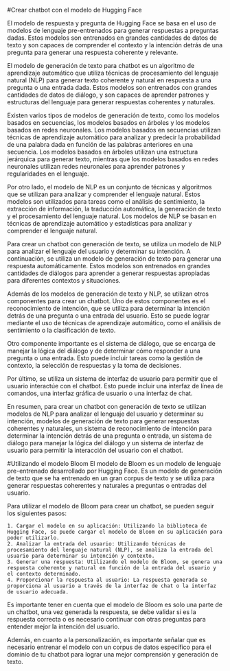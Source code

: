 #Crear chatbot con el modelo de Hugging Face

El modelo de respuesta y pregunta de Hugging Face se basa en el uso de modelos de lenguaje pre-entrenados para generar respuestas a preguntas dadas. Estos modelos son entrenados en grandes cantidades de datos de texto y son capaces de comprender el contexto y la intención detrás de una pregunta para generar una respuesta coherente y relevante.

El modelo de generación de texto para chatbot es un algoritmo de aprendizaje automático que utiliza técnicas de procesamiento del lenguaje natural (NLP) para generar texto coherente y natural en respuesta a una pregunta o una entrada dada. Estos modelos son entrenados con grandes cantidades de datos de diálogo, y son capaces de aprender patrones y estructuras del lenguaje para generar respuestas coherentes y naturales.

Existen varios tipos de modelos de generación de texto, como los modelos basados en secuencias, los modelos basados en árboles y los modelos basados en redes neuronales. Los modelos basados en secuencias utilizan técnicas de aprendizaje automático para analizar y predecir la probabilidad de una palabra dada en función de las palabras anteriores en una secuencia. Los modelos basados en árboles utilizan una estructura jerárquica para generar texto, mientras que los modelos basados en redes neuronales utilizan redes neuronales para aprender patrones y regularidades en el lenguaje.

Por otro lado, el modelo de NLP es un conjunto de técnicas y algoritmos que se utilizan para analizar y comprender el lenguaje natural. Estos modelos son utilizados para tareas como el análisis de sentimiento, la extracción de información, la traducción automática, la generación de texto y el procesamiento del lenguaje natural. Los modelos de NLP se basan en técnicas de aprendizaje automático y estadísticas para analizar y comprender el lenguaje natural.

Para crear un chatbot con generación de texto, se utiliza un modelo de NLP para analizar el lenguaje del usuario y determinar su intención. A continuación, se utiliza un modelo de generación de texto para generar una respuesta automáticamente. Estos modelos son entrenados en grandes cantidades de diálogos para aprender a generar respuestas apropiadas para diferentes contextos y situaciones.

Además de los modelos de generación de texto y NLP, se utilizan otros componentes para crear un chatbot. Uno de estos componentes es el reconocimiento de intención, que se utiliza para determinar la intención detrás de una pregunta o una entrada del usuario. Esto se puede lograr mediante el uso de técnicas de aprendizaje automático, como el análisis de sentimiento o la clasificación de texto.

Otro componente importante es el sistema de diálogo, que se encarga de manejar la lógica del diálogo y de determinar cómo responder a una pregunta o una entrada. Esto puede incluir tareas como la gestión de contexto, la selección de respuestas y la toma de decisiones.

Por último, se utiliza un sistema de interfaz de usuario para permitir que el usuario interactúe con el chatbot. Esto puede incluir una interfaz de línea de comandos, una interfaz gráfica de usuario o una interfaz de chat.

En resumen, para crear un chatbot con generación de texto se utilizan modelos de NLP para analizar el lenguaje del usuario y determinar su intención, modelos de generación de texto para generar respuestas coherentes y naturales, un sistema de reconocimiento de intención para determinar la intención detrás de una pregunta o entrada, un sistema de diálogo para manejar la lógica del diálogo y un sistema de interfaz de usuario para permitir la interacción del usuario con el chatbot.



#Utilizando el modelo Bloom
El modelo de Bloom es un modelo de lenguaje pre-entrenado desarrollado por Hugging Face. Es un modelo de generación de texto que se ha entrenado en un gran corpus de texto y se utiliza para generar respuestas coherentes y naturales a preguntas o entradas del usuario.

Para utilizar el modelo de Bloom para crear un chatbot, se pueden seguir los siguientes pasos:

    1. Cargar el modelo en su aplicación: Utilizando la biblioteca de Hugging Face, se puede cargar el modelo de Bloom en su aplicación para poder utilizarlo.
    2. Analizar la entrada del usuario: Utilizando técnicas de procesamiento del lenguaje natural (NLP), se analiza la entrada del usuario para determinar su intención y contexto.
    3. Generar una respuesta: Utilizando el modelo de Bloom, se genera una respuesta coherente y natural en función de la entrada del usuario y el contexto determinado.
    4. Proporcionar la respuesta al usuario: La respuesta generada se proporciona al usuario a través de la interfaz de chat o la interfaz de usuario adecuada.

Es importante tener en cuenta que el modelo de Bloom es solo una parte de un chatbot, una vez generada la respuesta, se debe validar si es la respuesta correcta o es necesario continuar con otras preguntas para entender mejor la intención del usuario.

Además, en cuanto a la personalización, es importante señalar que es necesario entrenar el modelo con un corpus de datos específico para el dominio de tu chatbot para lograr una mejor comprensión y generación de texto.
